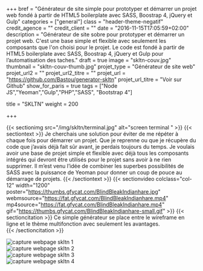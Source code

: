 +++
bref = "Générateur de site simple pour prototyper et démarrer un projet web fondé à partir de HTML5 boilerplate avec SASS, Boostrap 4, jQuery et Gulp"
categories = ["general"]
class = "header-theme-negatif"
credit_agence = ""
credit_client = ""
date = "2016-11-15T17:05:59+02:00"
description = "Générateur de site sobre pour prototyper et démarrer un projet web. C'est une base simple et flexible avec seulement les composants que l'on choisi pour le projet. Le code est fondé à partir de HTML5 boilerplate avec SASS, Boostrap 4, jQuery et Gulp pour l’automatisation des taches."
draft = true
image = "skltn-couv.jpg"
thumbnail = "skltn-couv-thumb.jpg"
projet_type = "Générateur de site web"
projet_url2 = ""
projet_url2_titre = ""
projet_url = "https://github.com/Bastou/generator-skltn"
projet_url_titre = "Voir sur Github"
show_for_paris = true
tags = ["Node JS","Yeoman","Gulp","PHP","SASS", "Bootstrap 4"]

title = "SKLTN"
weight = 200

+++

{{< sectionimg src="/img/skltn/terminal.jpg" alt="screen terminal " >}}
{{< sectiontext >}}
    Je cherchais une solution pour éviter de me répéter à chaque fois pour démarrer un projet. Que je reprenne ou que je récupère du code que j’avais déjà fait sûr avant, je perdais toujours du temps. Je voulais avoir une base de projet simple et flexible avec déjà tous les composants intégrés qui devront être utilisés pour le projet sans avoir à ne rien supprimer. Il m’est venu l’idée de combiner les superbes possibilités de SASS avec la puissance de Yeoman pour donner un coup de pouce au démarrage de projets.
{{< /sectiontext >}}
{{< sectionvideo colclass="col-12" width="1200" poster="https://thumbs.gfycat.com/BlindBleakIndianhare.jpg" webmsource="https://fat.gfycat.com/BlindBleakIndianhare.mp4" mp4source="https://fat.gfycat.com/BlindBleakIndianhare.mp4" gif="https://thumbs.gfycat.com/BlindBleakIndianhare-small.gif" >}}
{{< sectioncitation >}}
Ce simple générateur se place entre le wireframe en ligne et le thème multifonction avec seulement les avantages.  
{{< /sectioncitation >}}
<section class="section container">
    <div class="row">
        <div class="col-sm-6">
            <img src="/img/skltn/capture-skltn.33.04.jpg" alt="capture webpage skltn 1" class="img-fluid img-2x" />
        </div><!-- /.col-6 -->
        <div class="col-sm-6">
            <img src="/img/skltn/capture-skltn.33.58.jpg" alt="capture webpage skltn 2" class="img-fluid img-2x" />
        </div><!-- /.col-6 -->
        <div class="col-sm-6">
            <img src="/img/skltn/capture-skltn.36.58.jpg" alt="capture webpage skltn 3" class="img-fluid img-2x" />
        </div><!-- /.col-6 -->
        <div class="col-sm-6">
            <img src="/img/skltn/capture-skltn.39.27.jpg" alt="capture webpage skltn 4" class="img-fluid img-2x" />
        </div><!-- /.col-6 -->
    </div><!-- /.row -->
</section>